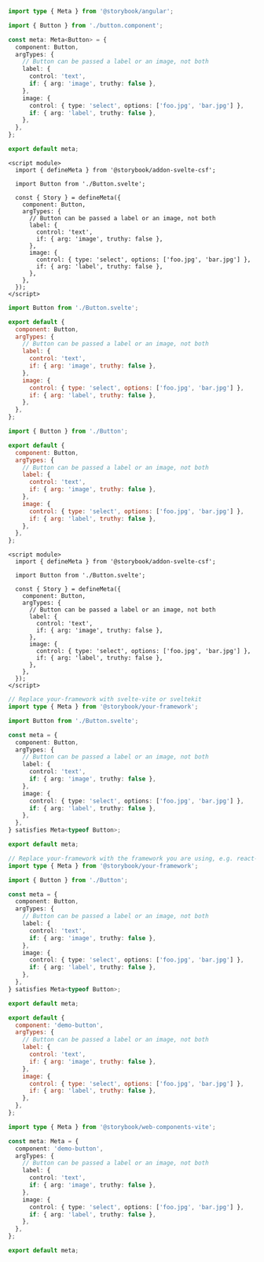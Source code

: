 ```ts filename="Button.stories.ts" renderer="angular" language="ts"
import type { Meta } from '@storybook/angular';

import { Button } from './button.component';

const meta: Meta<Button> = {
  component: Button,
  argTypes: {
    // Button can be passed a label or an image, not both
    label: {
      control: 'text',
      if: { arg: 'image', truthy: false },
    },
    image: {
      control: { type: 'select', options: ['foo.jpg', 'bar.jpg'] },
      if: { arg: 'label', truthy: false },
    },
  },
};

export default meta;
```

```svelte filename="Button.stories.svelte" renderer="svelte" language="js" tabTitle="Svelte CSF"
<script module>
  import { defineMeta } from '@storybook/addon-svelte-csf';

  import Button from './Button.svelte';

  const { Story } = defineMeta({
    component: Button,
    argTypes: {
      // Button can be passed a label or an image, not both
      label: {
        control: 'text',
        if: { arg: 'image', truthy: false },
      },
      image: {
        control: { type: 'select', options: ['foo.jpg', 'bar.jpg'] },
        if: { arg: 'label', truthy: false },
      },
    },
  });
</script>
```

```js filename="Button.stories.js" renderer="svelte" language="js" tabTitle="CSF"
import Button from './Button.svelte';

export default {
  component: Button,
  argTypes: {
    // Button can be passed a label or an image, not both
    label: {
      control: 'text',
      if: { arg: 'image', truthy: false },
    },
    image: {
      control: { type: 'select', options: ['foo.jpg', 'bar.jpg'] },
      if: { arg: 'label', truthy: false },
    },
  },
};
```

```js filename="Button.stories.js|jsx" renderer="common" language="js"
import { Button } from './Button';

export default {
  component: Button,
  argTypes: {
    // Button can be passed a label or an image, not both
    label: {
      control: 'text',
      if: { arg: 'image', truthy: false },
    },
    image: {
      control: { type: 'select', options: ['foo.jpg', 'bar.jpg'] },
      if: { arg: 'label', truthy: false },
    },
  },
};
```

```svelte filename="Button.stories.svelte" renderer="svelte" language="ts" tabTitle="Svelte CSF"
<script module>
  import { defineMeta } from '@storybook/addon-svelte-csf';

  import Button from './Button.svelte';

  const { Story } = defineMeta({
    component: Button,
    argTypes: {
      // Button can be passed a label or an image, not both
      label: {
        control: 'text',
        if: { arg: 'image', truthy: false },
      },
      image: {
        control: { type: 'select', options: ['foo.jpg', 'bar.jpg'] },
        if: { arg: 'label', truthy: false },
      },
    },
  });
</script>
```

```ts filename="Button.stories.ts" renderer="svelte" language="ts" tabTitle="CSF"
// Replace your-framework with svelte-vite or sveltekit
import type { Meta } from '@storybook/your-framework';

import Button from './Button.svelte';

const meta = {
  component: Button,
  argTypes: {
    // Button can be passed a label or an image, not both
    label: {
      control: 'text',
      if: { arg: 'image', truthy: false },
    },
    image: {
      control: { type: 'select', options: ['foo.jpg', 'bar.jpg'] },
      if: { arg: 'label', truthy: false },
    },
  },
} satisfies Meta<typeof Button>;

export default meta;
```

```ts filename="Button.stories.ts|tsx" renderer="common" language="ts"
// Replace your-framework with the framework you are using, e.g. react-vite, nextjs, vue3-vite, etc.
import type { Meta } from '@storybook/your-framework';

import { Button } from './Button';

const meta = {
  component: Button,
  argTypes: {
    // Button can be passed a label or an image, not both
    label: {
      control: 'text',
      if: { arg: 'image', truthy: false },
    },
    image: {
      control: { type: 'select', options: ['foo.jpg', 'bar.jpg'] },
      if: { arg: 'label', truthy: false },
    },
  },
} satisfies Meta<typeof Button>;

export default meta;
```

```js filename="Button.stories.js" renderer="web-components" language="js"
export default {
  component: 'demo-button',
  argTypes: {
    // Button can be passed a label or an image, not both
    label: {
      control: 'text',
      if: { arg: 'image', truthy: false },
    },
    image: {
      control: { type: 'select', options: ['foo.jpg', 'bar.jpg'] },
      if: { arg: 'label', truthy: false },
    },
  },
};
```

```ts filename="Button.stories.ts" renderer="web-components" language="ts"
import type { Meta } from '@storybook/web-components-vite';

const meta: Meta = {
  component: 'demo-button',
  argTypes: {
    // Button can be passed a label or an image, not both
    label: {
      control: 'text',
      if: { arg: 'image', truthy: false },
    },
    image: {
      control: { type: 'select', options: ['foo.jpg', 'bar.jpg'] },
      if: { arg: 'label', truthy: false },
    },
  },
};

export default meta;
```
